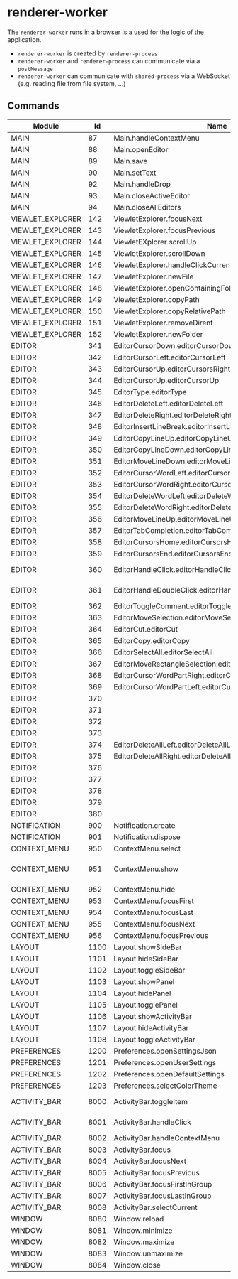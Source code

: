 # renderer-worker

The `renderer-worker` runs in a browser is a used for the logic of the application.

- `renderer-worker` is created by `renderer-process`
- `renderer-worker` and `renderer-process` can communicate via a `postMessage`
- `renderer-worker` can communicate with `shared-process` via a WebSocket (e.g. reading file from file system, ...)

## Commands

| Module           | Id   | Name                                                      | Parameters                     |
| ---------------- | ---- | --------------------------------------------------------- | ------------------------------ |
| MAIN             | 87   | Main.handleContextMenu                                    | x, y                           |
| MAIN             | 88   | Main.openEditor                                           | file                           |
| MAIN             | 89   | Main.save                                                 | -                              |
| MAIN             | 90   | Main.setText                                              | text                           |
| MAIN             | 92   | Main.handleDrop                                           | -                              |
| MAIN             | 93   | Main.closeActiveEditor                                    | -                              |
| MAIN             | 94   | Main.closeAllEditors                                      | -                              |
| VIEWLET_EXPLORER | 142  | ViewletExplorer.focusNext                                 | -                              |
| VIEWLET_EXPLORER | 143  | ViewletExplorer.focusPrevious                             | -                              |
| VIEWLET_EXPLORER | 144  | ViewletEXplorer.scrollUp                                  | -                              |
| VIEWLET_EXPLORER | 145  | ViewletExplorer.scrollDown                                | -                              |
| VIEWLET_EXPLORER | 146  | ViewletExplorer.handleClickCurrent                        | -                              |
| VIEWLET_EXPLORER | 147  | ViewletExplorer.newFile                                   | -                              |
| VIEWLET_EXPLORER | 148  | ViewletExplorer.openContainingFolder                      | -                              |
| VIEWLET_EXPLORER | 149  | ViewletExplorer.copyPath                                  | -                              |
| VIEWLET_EXPLORER | 150  | ViewletExplorer.copyRelativePath                          | -                              |
| VIEWLET_EXPLORER | 151  | ViewletExplorer.removeDirent                              | -                              |
| VIEWLET_EXPLORER | 152  | ViewletExplorer.newFolder                                 | -                              |
| EDITOR           | 341  | EditorCursorDown.editorCursorDown                         | -                              |
| EDITOR           | 342  | EditorCursorLeft.editorCursorLeft                         | -                              |
| EDITOR           | 343  | EditorCursorUp.editorCursorsRight                         | -                              |
| EDITOR           | 344  | EditorCursorUp.editorCursorUp                             | -                              |
| EDITOR           | 345  | EditorType.editorType                                     | text                           |
| EDITOR           | 346  | EditorDeleteLeft.editorDeleteLeft                         | -                              |
| EDITOR           | 347  | EditorDeleteRight.editorDeleteRight                       | -                              |
| EDITOR           | 348  | EditorInsertLineBreak.editorInsertLineBreak               | -                              |
| EDITOR           | 349  | EditorCopyLineUp.editorCopyLineUp                         | -                              |
| EDITOR           | 350  | EditorCopyLineDown.editorCopyLineDown                     | -                              |
| EDITOR           | 351  | EditorMoveLineDown.editorMoveLineDown                     | -                              |
| EDITOR           | 352  | EditorCursorWordLeft.editorCursorWordLeft                 | -                              |
| EDITOR           | 353  | EditorCursorWordRight.editorCursorWordRight               | -                              |
| EDITOR           | 354  | EditorDeleteWordLeft.editorDeleteWordLeft                 | -                              |
| EDITOR           | 355  | EditorDeleteWordRight.editorDeleteWordRight               | -                              |
| EDITOR           | 356  | EditorMoveLineUp.editorMoveLineUp                         | -                              |
| EDITOR           | 357  | EditorTabCompletion.editorTabCompletion                   | -                              |
| EDITOR           | 358  | EditorCursorsHome.editorCursorsHome                       | -                              |
| EDITOR           | 359  | EditorCursorsEnd.editorCursorsEnd                         | -                              |
| EDITOR           | 360  | EditorHandleClick.editorHandleClick                       | rowIndex, columnIndex          |
| EDITOR           | 361  | EditorHandleDoubleClick.editorHandleDoubleClick           | rowIndex, columnIndex          |
| EDITOR           | 362  | EditorToggleComment.editorToggleComment                   | -                              |
| EDITOR           | 363  | EditorMoveSelection.editorMoveSelection                   | -                              |
| EDITOR           | 364  | EditorCut.editorCut                                       | -                              |
| EDITOR           | 365  | EditorCopy.editorCopy                                     | -                              |
| EDITOR           | 366  | EditorSelectAll.editorSelectAll                           | -                              |
| EDITOR           | 367  | EditorMoveRectangleSelection.editorMoveRectangleSelection | -                              |
| EDITOR           | 368  | EditorCursorWordPartRight.editorCursorWordPartRight       | -                              |
| EDITOR           | 369  | EditorCursorWordPartLeft.editorCursorWordPartLeft         | -                              |
| EDITOR           | 370  |                                                           |                                |
| EDITOR           | 371  |                                                           |                                |
| EDITOR           | 372  |                                                           |                                |
| EDITOR           | 373  |                                                           |                                |
| EDITOR           | 374  | EditorDeleteAllLeft.editorDeleteAllLeft                   | -                              |
| EDITOR           | 375  | EditorDeleteAllRight.editorDeleteAllRight                 | -                              |
| EDITOR           | 376  |                                                           |                                |
| EDITOR           | 377  |                                                           |                                |
| EDITOR           | 378  |                                                           |                                |
| EDITOR           | 379  |                                                           |                                |
| EDITOR           | 380  |                                                           |                                |
| NOTIFICATION     | 900  | Notification.create                                       | type, text                     |
| NOTIFICATION     | 901  | Notification.dispose                                      | id                             |
| CONTEXT_MENU     | 950  | ContextMenu.select                                        | index                          |
| CONTEXT_MENU     | 951  | ContextMenu.show                                          | x, y, context, items, onSelect |
| CONTEXT_MENU     | 952  | ContextMenu.hide                                          | -                              |
| CONTEXT_MENU     | 953  | ContextMenu.focusFirst                                    | -                              |
| CONTEXT_MENU     | 954  | ContextMenu.focusLast                                     | -                              |
| CONTEXT_MENU     | 955  | ContextMenu.focusNext                                     | -                              |
| CONTEXT_MENU     | 956  | ContextMenu.focusPrevious                                 | -                              |
| LAYOUT           | 1100 | Layout.showSideBar                                        | -                              |
| LAYOUT           | 1101 | Layout.hideSideBar                                        | -                              |
| LAYOUT           | 1102 | Layout.toggleSideBar                                      | -                              |
| LAYOUT           | 1103 | Layout.showPanel                                          | -                              |
| LAYOUT           | 1104 | Layout.hidePanel                                          | -                              |
| LAYOUT           | 1105 | Layout.togglePanel                                        | -                              |
| LAYOUT           | 1106 | Layout.showActivityBar                                    | -                              |
| LAYOUT           | 1107 | Layout.hideActivityBar                                    | -                              |
| LAYOUT           | 1108 | Layout.toggleActivityBar                                  | -                              |
| PREFERENCES      | 1200 | Preferences.openSettingsJson                              | -                              |
| PREFERENCES      | 1201 | Preferences.openUserSettings                              | -                              |
| PREFERENCES      | 1202 | Preferences.openDefaultSettings                           | -                              |
| PREFERENCES      | 1203 | Preferences.selectColorTheme                              | -                              |
| ACTIVITY_BAR     | 8000 | ActivityBar.toggleItem                                    | context, item                  |
| ACTIVITY_BAR     | 8001 | ActivityBar.handleClick                                   | viewletId, x, y                |
| ACTIVITY_BAR     | 8002 | ActivityBar.handleContextMenu                             | x,y                            |
| ACTIVITY_BAR     | 8003 | ActivityBar.focus                                         | -                              |
| ACTIVITY_BAR     | 8004 | ActivityBar.focusNext                                     | -                              |
| ACTIVITY_BAR     | 8005 | ActivityBar.focusPrevious                                 | -                              |
| ACTIVITY_BAR     | 8006 | ActivityBar.focusFirstInGroup                             | -                              |
| ACTIVITY_BAR     | 8007 | ActivityBar.focusLastInGroup                              | -                              |
| ACTIVITY_BAR     | 8008 | ActivityBar.selectCurrent                                 | -                              |
| WINDOW           | 8080 | Window.reload                                             | -                              |
| WINDOW           | 8081 | Window.minimize                                           | -                              |
| WINDOW           | 8082 | Window.maximize                                           | -                              |
| WINDOW           | 8083 | Window.unmaximize                                         | -                              |
| WINDOW           | 8084 | Window.close                                              | -                              |
